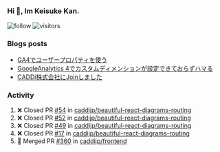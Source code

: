 ### Hi 👋, Im Keisuke Kan.

<!--
**9renpoto/9renpoto** is a ✨ _special_ ✨ repository because its `README.md` (this file) appears on your GitHub profile.

Here are some ideas to get you started:

- 🔭 I’m currently working on ...
- 🌱 I’m currently learning ...
- 👯 I’m looking to collaborate on ...
- 🤔 I’m looking for help with ...
- 💬 Ask me about ...
- 📫 How to reach me: ...
- 😄 Pronouns: ...
- ⚡ Fun fact: ...
-->

![follow](https://img.shields.io/github/followers/9renpoto?label=Follow&style=social)
![visitors](https://komarev.com/ghpvc/?username=9renpoto&label=Profile%20views&color=0e75b6&style=flat)

### Blogs posts

<!-- BLOG-POST-LIST:START -->
- [GA4でユーザープロパティを使う](https://9renpoto.dev/2021/02/21/google-analytics-4-user-properties/)
- [GoogleAnalytics 4でカスタムディメンションが設定できておらずハマる](https://9renpoto.dev/2021/02/13/google-analytics-4/)
- [CADDi株式会社にJoinしました](https://9renpoto.dev/2020/12/05/join/)
<!-- BLOG-POST-LIST:END -->

### Activity

<!--START_SECTION:activity-->
1. ❌ Closed PR [#54](https://github.com/caddijp/beautiful-react-diagrams-routing/pull/54) in [caddijp/beautiful-react-diagrams-routing](https://github.com/caddijp/beautiful-react-diagrams-routing)
2. ❌ Closed PR [#52](https://github.com/caddijp/beautiful-react-diagrams-routing/pull/52) in [caddijp/beautiful-react-diagrams-routing](https://github.com/caddijp/beautiful-react-diagrams-routing)
3. ❌ Closed PR [#49](https://github.com/caddijp/beautiful-react-diagrams-routing/pull/49) in [caddijp/beautiful-react-diagrams-routing](https://github.com/caddijp/beautiful-react-diagrams-routing)
4. ❌ Closed PR [#17](https://github.com/caddijp/beautiful-react-diagrams-routing/pull/17) in [caddijp/beautiful-react-diagrams-routing](https://github.com/caddijp/beautiful-react-diagrams-routing)
5. 🎉 Merged PR [#360](https://github.com/caddijp/frontend/pull/360) in [caddijp/frontend](https://github.com/caddijp/frontend)
<!--END_SECTION:activity-->

<!--START_SECTION:waka-->
<!--END_SECTION:waka-->